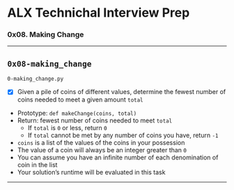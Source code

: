 # ALX Technichal Interview Prep
### 0x08. Making Change
---
`0x08-making_change`
---
`0-making_change.py`
+ [x] Given a pile of coins of different values, determine the fewest number of coins needed to meet a given amount `total`
* Prototype: `def makeChange(coins, total)`
* Return: fewest number of coins needed to meet `total`
  * If `total` is `0` or less, return `0`
  * If `total` cannot be met by any number of coins you have, return `-1`
* `coins` is a list of the values of the coins in your possession
* The value of a coin will always be an integer greater than `0`
* You can assume you have an infinite number of each denomination of coin in the list
* Your solution’s runtime will be evaluated in this task
---
